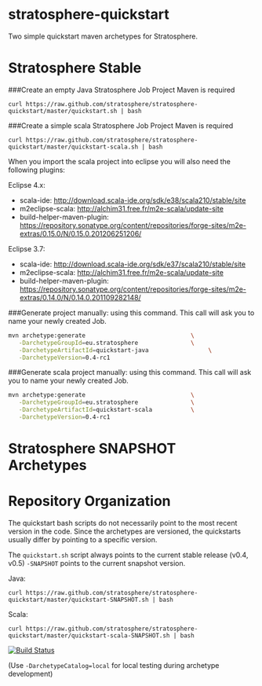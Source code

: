 stratosphere-quickstart
=======================

Two simple quickstart maven archetypes for Stratosphere.

# Stratosphere Stable

###Create an empty Java Stratosphere Job Project
Maven is required

```
curl https://raw.github.com/stratosphere/stratosphere-quickstart/master/quickstart.sh | bash
```

###Create a simple scala Stratosphere Job Project
Maven is required

```
curl https://raw.github.com/stratosphere/stratosphere-quickstart/master/quickstart-scala.sh | bash
```

When you import the scala project into eclipse you will also need the following plugins:

Eclipse 4.x:
  * scala-ide: http://download.scala-ide.org/sdk/e38/scala210/stable/site
  * m2eclipse-scala: http://alchim31.free.fr/m2e-scala/update-site
  * build-helper-maven-plugin: https://repository.sonatype.org/content/repositories/forge-sites/m2e-extras/0.15.0/N/0.15.0.201206251206/

Eclipse 3.7:
  * scala-ide: http://download.scala-ide.org/sdk/e37/scala210/stable/site
  * m2eclipse-scala: http://alchim31.free.fr/m2e-scala/update-site
  * build-helper-maven-plugin: https://repository.sonatype.org/content/repositories/forge-sites/m2e-extras/0.14.0/N/0.14.0.201109282148/



###Generate project manually:
using this command. This call will ask you to name your newly created Job.
```bash
mvn archetype:generate                              \
   -DarchetypeGroupId=eu.stratosphere               \
   -DarchetypeArtifactId=quickstart-java                 \
   -DarchetypeVersion=0.4-rc1 
```

###Generate scala project manually:
using this command. This call will ask you to name your newly created Job.
```bash
mvn archetype:generate                              \
   -DarchetypeGroupId=eu.stratosphere               \
   -DarchetypeArtifactId=quickstart-scala           \
   -DarchetypeVersion=0.4-rc1
```


# Stratosphere SNAPSHOT Archetypes



# Repository Organization

The quickstart bash scripts do not necessarily point to the most recent version in the code. Since the archetypes are versioned, the quickstarts usually differ by pointing to a specific version.

The `quickstart.sh` script always points to the current stable release (v0.4, v0.5)
`-SNAPSHOT` points to the current snapshot version.

Java:
```
curl https://raw.github.com/stratosphere/stratosphere-quickstart/master/quickstart-SNAPSHOT.sh | bash
```

Scala:

```
curl https://raw.github.com/stratosphere/stratosphere-quickstart/master/quickstart-scala-SNAPSHOT.sh | bash
```

[![Build Status](https://travis-ci.org/stratosphere/stratosphere-quickstart.png?branch=master)](https://travis-ci.org/stratosphere/stratosphere-quickstart)

(Use `-DarchetypeCatalog=local` for local testing during archetype development)